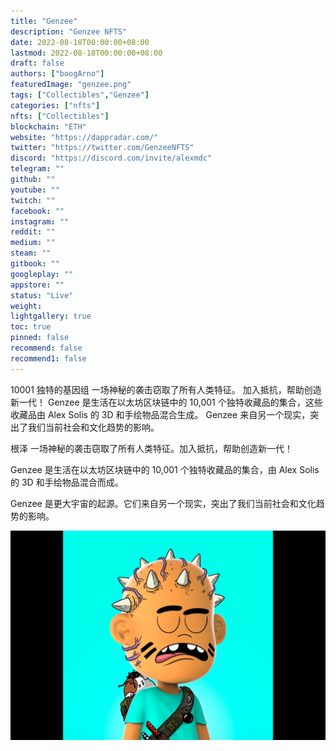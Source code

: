 ```yaml
---
title: "Genzee"
description: "Genzee NFTS"
date: 2022-08-18T00:00:00+08:00
lastmod: 2022-08-18T00:00:00+08:00
draft: false
authors: ["boogArno"]
featuredImage: "genzee.png"
tags: ["Collectibles","Genzee"]
categories: ["nfts"]
nfts: ["Collectibles"]
blockchain: "ETH"
website: "https://dappradar.com/"
twitter: "https://twitter.com/GenzeeNFTS"
discord: "https://discord.com/invite/alexmdc"
telegram: ""
github: ""
youtube: ""
twitch: ""
facebook: ""
instagram: ""
reddit: ""
medium: ""
steam: ""
gitbook: ""
googleplay: ""
appstore: ""
status: "Live"
weight: 
lightgallery: true
toc: true
pinned: false
recommend: false
recommend1: false
---
```

10001 独特的基因组
一场神秘的袭击窃取了所有人类特征。 加入抵抗，帮助创造新一代！
Genzee 是生活在以太坊区块链中的 10,001 个独特收藏品的集合，这些收藏品由 Alex Solis 的 3D 和手绘物品混合生成。
Genzee 来自另一个现实，突出了我们当前社会和文化趋势的影响。

根泽
一场神秘的袭击窃取了所有人类特征。加入抵抗，帮助创造新一代！

Genzee 是生活在以太坊区块链中的 10,001 个独特收藏品的集合，由 Alex Solis 的 3D 和手绘物品混合而成。

Genzee 是更大宇宙的起源。它们来自另一个现实，突出了我们当前社会和文化趋势的影响。

![genzee-dapp-collectibles-ethereum-image1_754451d899002448aebc60be654e0055](genzee-dapp-collectibles-ethereum-image1_754451d899002448aebc60be654e0055.png)